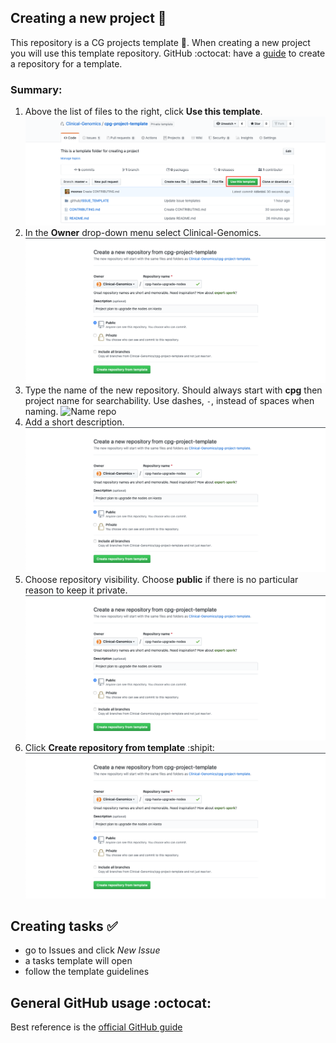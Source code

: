 ## Creating a new project :sparkler:

This repository is a CG projects template :page_facing_up:. When creating a new project you will use this template repository.
GitHub :octocat: have a [guide][templates] to create a repository for a template.

### Summary:
1. Above the list of files to the right, click **Use this template**. ![use this][use-this]
1. In the **Owner** drop-down menu select Clinical-Genomics. ![choose owner][choose-owner]
1. Type the name of the new repository. Should always start with **cpg** then project name for searchability. Use dashes, `-`, instead of spaces when naming. ![Name repo][name-repo]
1. Add a short description. ![Add description][add-description]
1. Choose repository visibility. Choose **public** if there is no particular reason to keep it private. ![choose visibility][choose-visibility]
1. Click **Create repository from template** :shipit: ![Create repo][click-create]


## Creating tasks :white_check_mark:

- go to Issues and click *New Issue*
- a tasks template will open
- follow the template guidelines

## General GitHub usage :octocat:

Best reference is the [official GitHub guide][github-help]

[github-help]: https://help.github.com/en/github
[templates]: https://help.github.com/en/github/creating-cloning-and-archiving-repositories/creating-a-repository-from-a-template
[use-this]: .github/img/use_this_template.png
[choose-owner]: .github/img/owner_marked.png
[name-repo]: .github/ing/name_of_repository.png
[add-description]: .github/img/add_description.png
[choose-visibility]: .github/img/choose_visibility.png
[click-create]: .github/img/finalize.png